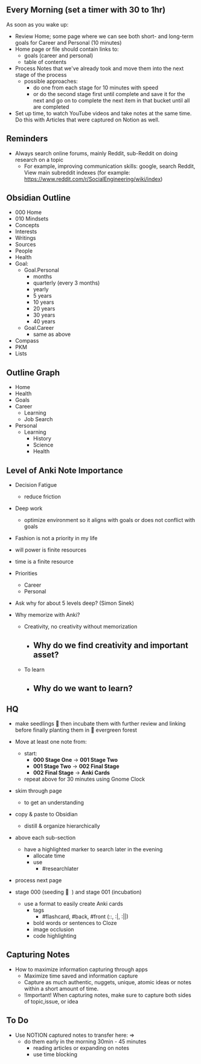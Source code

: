 ## Every Morning (set a timer with 30 to 1hr)

As soon as you wake up:
- Review Home; some page where we can see both short- and long-term goals for Career and Personal (10 minutes)
- Home page or file should contain links to: 
	- goals (career and personal)
	- table of contents
- Process Notes that we've already took and move them into the next stage of the process
	- possible approaches:
		- do one from each stage for 10 minutes with speed
		- or do the second stage first until complete and save it for the next and go on to complete the next item in that bucket until all are completed
- Set up time, to watch YouTube videos and take notes at the same time. Do this with Articles that were captured on Notion as well.

## Reminders
- Always search online forums, mainly Reddit, sub-Reddit on doing research on a topic
	- For example, improving communication skills: google, search Reddit, View main subreddit indexes (for example: https://www.reddit.com/r/SocialEngineering/wiki/index)

## Obsidian Outline

- 000 Home
- 010 Mindsets
- Concepts
- Interests
- Writings
- Sources
- People
- Health
- Goal:
	- Goal.Personal
		- months
		- quarterly (every 3 months)
		- yearly
		- 5 years
		- 10 years
		- 20 years
		- 30 years
		- 40 years
	- Goal.Career
		- same as above
- Compass
- PKM
- Lists

## Outline Graph

- Home
- Health
- Goals
- Career
	- Learning
	- Job Search
- Personal
	- Learning
		- History
		- Science
		- Health

## Level of Anki Note Importance

- Decision Fatigue
	- reduce friction
- Deep work
	- optimize environment so it aligns with goals or does not conflict with goals 
- Fashion is not a priority in my life
- will power is finite resources
- time is a finite resource


- Priorities
	- Career
	- Personal
- Ask why for about 5 levels deep? (Simon Sinek)
- Why memorize with Anki?
	- Creativity, no creativity without memorization
		- Why do we find creativity and important asset?
			- 
	- To learn
		- Why do we want to learn?
			- 

## HQ
- make seedlings 🌱️ then incubate them with further review and linking before finally planting them in 🌲️ evergreen forest
- Move at least one note from:
	- start:
		- __000 Stage One__ ->  __001 Stage Two__
		- __001 Stage Two__ -> __002 Final Stage__
		- __002 Final Stage__ -> __Anki Cards__
	- repeat above for 30 minutes using Gnome Clock

- skim through page
	- to get an understanding
- copy & paste to Obsidian
	- distill & organize hierarchically
- above each sub-section
	- have a highlighted marker to search later in the evening
		- allocate time
		- use
			- #researchlater 
- process next page
- stage 000 (seeding 🌱 ️ ) and stage 001 (incubation)
	- use a format to easily create Anki cards
		- tags
			- #flashcard, #back, #front (::, :|, :||)
		- bold words or sentences to Cloze
		- image occlusion
		- code highlighting

## Capturing Notes
- How to maximize information capturing through apps
	- Maximize time saved and information capture
	- Capture as much authentic, nuggets, unique, atomic ideas or notes within a short amount of time.
	- !Important! When capturing notes, make sure to capture both sides of topic,issue, or idea

## To Do
- Use NOTION captured notes to transfer here: =>
	- do them early in the morning 30min - 45 minutes
		- reading articles or expanding on notes
		- use time blocking 